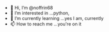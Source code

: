 - 👋 Hi, I’m @noffrin68
- 👀 I’m interested in ...python, 
- 🌱 I’m currently learning ...yes I am, currently
- 📫 How to reach me ...you're on it

<!---
noffrin68/noffrin68 is a ✨ special ✨ repository because its `README.md` (this file) appears on your GitHub profile.
You can click the Preview link to take a look at your changes.
--->
